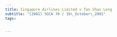 ```yaml
---
title: Singapore Airlines Limited v Tan Shwu Leng 
subtitle: "[2001] SGCA 70 / 16\_October\_2001"
tags:


---
```


